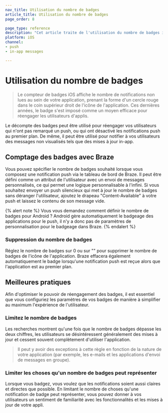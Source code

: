 ```yaml
---
nav_title: Utilisation du nombre de badges
article_title: Utilisation du nombre de badges
page_order: 8

page_type: reference
description: "Cet article traite de l'utilisation du nombre de badges iOS pour réengager les utilisateurs qui n'ont pas remarqué un push, ou qui ont désactivé les notifications push au premier plan."
platform: iOS
channel: 
- push
- in-app messages

---
```


# Utilisation du nombre de badges

> Le compteur de badges iOS affiche le nombre de notifications non lues au sein de votre application, prenant la forme d'un cercle rouge dans le coin supérieur droit de l'icône de l'application. Ces dernières années, le badge s'est imposé comme un moyen efficace pour réengager les utilisateurs d'applis.

Le décompte des badges peut être utilisé pour réengager vos utilisateurs qui n'ont pas remarqué un push, ou qui ont désactivé les notifications push au premier plan. De même, il peut être utilisé pour notifier à vos utilisateurs des messages non visualisés tels que des mises à jour in-app.

## Comptage des badges avec Braze

Vous pouvez spécifier le nombre de badges souhaité lorsque vous composez une notification push via le tableau de bord de Braze. Il peut être défini comme un attribut de l'utilisateur avec un envoi de messages personnalisés, ce qui permet une logique personnalisable à l'infini. Si vous souhaitez envoyer un push silencieux qui met à jour le nombre de badges sans déranger l'utilisateur, ajoutez le drapeau "Content-Available" à votre push et laissez le contenu de son message vide.

{% alert note %}
Vous vous demandez comment définir le nombre de badges pour Android ? Android gère automatiquement le badgeage des applications pour le push, il n'y a donc pas de paramètres de personnalisation pour le badgeage dans Braze.
{% endalert %}

### Suppression du nombre de badges

Réglez le nombre de badges sur 0 ou sur "" pour supprimer le nombre de badges de l'icône de l'application. Braze effacera également automatiquement le badge lorsqu'une notification push est reçue alors que l'application est au premier plan.

## Meilleures pratiques

Afin d'optimiser le pouvoir de réengagement des badges, il est essentiel que vous configuriez les paramètres de vos badges de manière à simplifier au maximum l'expérience de l'utilisateur.

### Limitez le nombre de badges
Les recherches montrent qu'une fois que le nombre de badges dépasse les deux chiffres, les utilisateurs se désintéressent généralement des mises à jour et cessent souvent complètement d'utiliser l'application.

> Il peut y avoir des exceptions à cette règle en fonction de la nature de votre application (par exemple, les e-mails et les applications d'envoi de messages en groupe).

### Limiter les choses qu'un nombre de badges peut représenter
Lorsque vous badgez, vous voulez que les notifications soient aussi claires et directes que possible. En limitant le nombre de choses qu'une notification de badge peut représenter, vous pouvez donner à vos utilisateurs un sentiment de familiarité avec les fonctionnalités et les mises à jour de votre appli.

